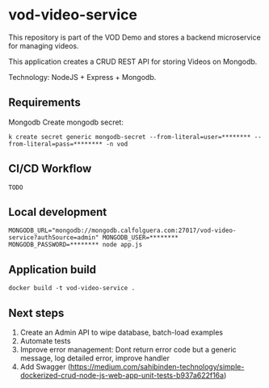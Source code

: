 # vod-video-service
This repository is part of the VOD Demo and stores a backend microservice for managing videos.

This application creates a CRUD REST API for storing Videos on Mongodb.

Technology: NodeJS + Express + Mongodb.

## Requirements
Mongodb
Create mongodb secret:
```
k create secret generic mongodb-secret --from-literal=user=******** --from-literal=pass=******** -n vod
```

## CI/CD Workflow
`TODO`


## Local development
```
MONGODB_URL="mongodb://mongodb.calfolguera.com:27017/vod-video-service?authSource=admin" MONGODB_USER=******** MONGODB_PASSWORD=******** node app.js
```

## Application build
```
docker build -t vod-video-service .
```

## Next steps
1. Create an Admin API to wipe database, batch-load examples
1. Automate tests
1. Improve error management: Dont return error code but a generic message, log detailed error, improve handler
1. Add Swagger (https://medium.com/sahibinden-technology/simple-dockerized-crud-node-js-web-app-unit-tests-b937a622f16a)